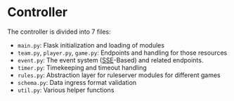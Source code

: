 Controller
==========

The controller is divided into 7 files:

- `main.py`: Flask initialization and loading of modules
- `team.py`, `player.py`, `game.py`: Endpoints and handling for those resources
- `event.py`: The event system ([SSE](https://developer.mozilla.org/en-US/docs/Web/API/Server-sent_events/Using_server-sent_events)-Based) and related endpoints.
- `timer.py`: Timekeeping and timeout handling
- `rules.py`: Abstraction layer for ruleserver modules for different games
- `schema.py`: Data ingress format validation
- `util.py`: Various helper functions
